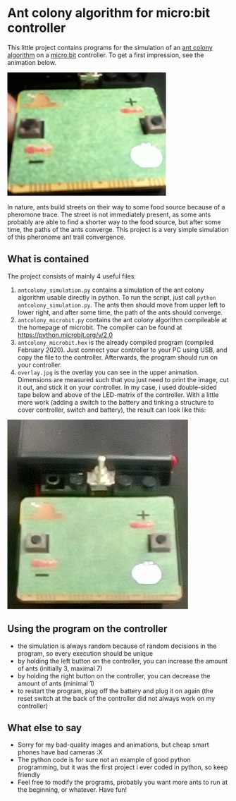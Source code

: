 # Ant colony algorithm for micro:bit controller
This little project contains programs for the simulation of
an [ant colony algorithm](https://en.wikipedia.org/wiki/Ant_colony_optimization_algorithms)
on a [micro:bit](https://www.microbit.org/) controller. To get a first impression, see
the animation below.

![Image](animation.gif "animation")

In nature, ants build streets on their way to some food source because of a pheromone trace.
The street is not immediately present, as some ants probably are able to find a shorter way
to the food source, but after some time, the paths of the ants converge. This project is a
very simple simulation of this pheronome ant trail convergence.

## What is contained
The project consists of mainly 4 useful files:
1. `antcolony_simulation.py` contains a simulation of the ant colony algorithm usable directly in python.
   To run the script, just call	`python antcolony_simulation.py`.
  The ants then should move from upper left to lower right, and after some time, the path of the ants should converge.
2. `antcolony_microbit.py` contains the ant colony algorithm compileable at the homepage of microbit. The compiler
  can be found at https://python.microbit.org/v/2.0
3. `antcolony_microbit.hex` is the already compiled program (compiled February 2020). Just connect your 
  controller to your PC using USB, and copy the file to the controller. Afterwards, the program should run on your
  controller.
4. `overlay.jpg` is the overlay you can see in the upper animation. Dimensions are measured such that you just
  need to print the image, cut it out, and stick it on your controller. In my case, i used double-sided tape
  below and above of the LED-matrix of the controller. With a little more work (adding a switch to the battery
  and tinking a structure to cover controller, switch and battery), the result can look like this:

  ![Image](controller.jpg "controller")

## Using the program on the controller
* the simulation is always random because of random decisions in the program, so
  every execution should be unique
* by holding the left button on the controller, you can increase the amount of ants (initially 3, maximal 7)
* by holding the right button on the controller, you can decrease the amount of ants (minimal 1)
* to restart the program, plug off the battery and plug it on again (the reset switch at the back of the
  controller did not always work on my controller)

## What else to say
* Sorry for my bad-quality images and animations, but cheap smart phones have bad cameras :X
* The python code is for sure not an example of good python programming, but it was the
  first project i ever coded in python, so keep friendly
* Feel free to modify the programs, probably you want more ants to run at the beginning, or whatever. Have fun!
